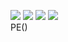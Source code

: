 ![](https://img.shields.io/badge/Lighthouse%20Performance-97%25-brightgreen)
![](https://img.shields.io/badge/Lighthouse%20Accessibility-100%25-brightgreen)
![](https://img.shields.io/badge/Lighthouse%20Best%20Practices-100%25-brightgreen)
![](https://img.shields.io/badge/Lighthouse%20SEO-90%25-green)\
PE()
